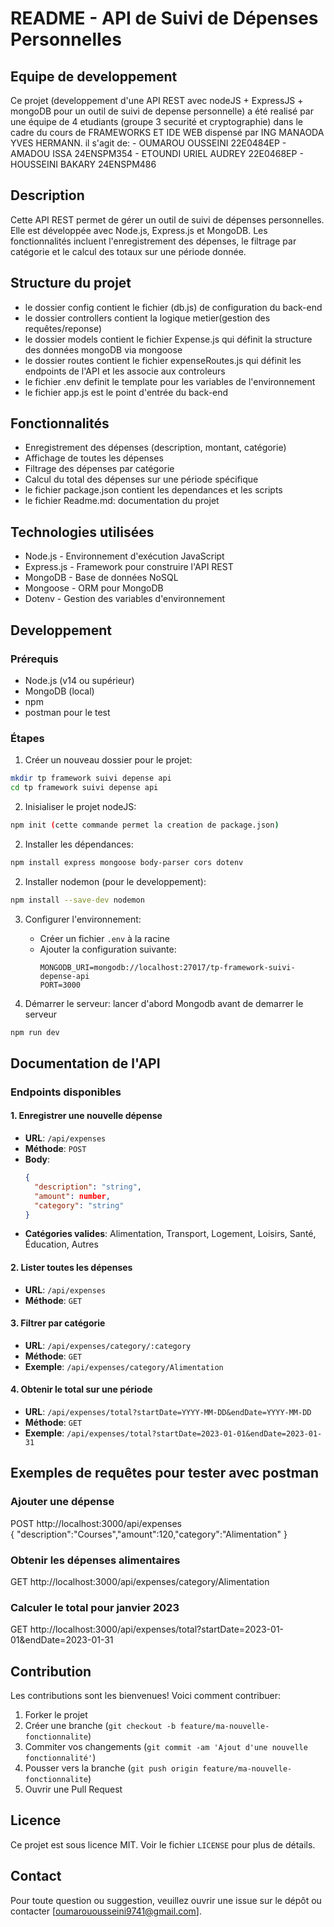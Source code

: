 # README - API de Suivi de Dépenses Personnelles
## Equipe de developpement
Ce projet (developpement d'une API REST avec nodeJS + ExpressJS + mongoDB pour un outil de suivi de depense personnelle) a été realisé par une équipe de 4 etudiants (groupe 3 securité et cryptographie) dans le cadre du cours de FRAMEWORKS ET IDE WEB dispensé par ING MANAODA YVES HERMANN. il s'agit de:
        - OUMAROU OUSSEINI 22E0484EP
        - AMADOU ISSA 24ENSPM354
        - ETOUNDI URIEL AUDREY 22E0468EP
        - HOUSSEINI BAKARY 24ENSPM486
## Description
Cette API REST permet de gérer un outil de suivi de dépenses personnelles. Elle est développée avec Node.js, Express.js et MongoDB. Les fonctionnalités incluent l'enregistrement des dépenses, le filtrage par catégorie et le calcul des totaux sur une période donnée.
## Structure du projet
- le dossier config contient le fichier (db.js) de configuration du back-end
- le dossier controllers contient la logique metier(gestion des requêtes/reponse)
- le dossier models contient le fichier Expense.js qui définit la structure des données mongoDB via mongoose
- le dossier routes contient le fichier expenseRoutes.js qui définit les endpoints de l'API et les associe aux controleurs
- le fichier .env definit le template pour les variables de l'environnement
- le fichier app.js est le point d'entrée du back-end
## Fonctionnalités
- Enregistrement des dépenses (description, montant, catégorie)
- Affichage de toutes les dépenses
- Filtrage des dépenses par catégorie
- Calcul du total des dépenses sur une période spécifique
- le fichier package.json contient les dependances et les scripts
- le fichier Readme.md: documentation du projet

## Technologies utilisées
- Node.js - Environnement d'exécution JavaScript
- Express.js - Framework pour construire l'API REST
- MongoDB - Base de données NoSQL
- Mongoose - ORM pour MongoDB
- Dotenv - Gestion des variables d'environnement

## Developpement 

### Prérequis
- Node.js (v14 ou supérieur)
- MongoDB (local)
- npm
- postman pour le test

### Étapes
1. Créer un nouveau dossier pour le projet:
```bash
mkdir tp framework suivi depense api
cd tp framework suivi depense api
```
2. Inisialiser le projet nodeJS:
```bash
npm init (cette commande permet la creation de package.json)
```
2. Installer les dépendances:
```bash
npm install express mongoose body-parser cors dotenv
```
2. Installer nodemon (pour le developpement):
```bash
npm install --save-dev nodemon
```
3. Configurer l'environnement:
   - Créer un fichier `.env` à la racine
   - Ajouter la configuration suivante:
     ```
     MONGODB_URI=mongodb://localhost:27017/tp-framework-suivi-depense-api
     PORT=3000
     ```

4. Démarrer le serveur: lancer d'abord Mongodb avant de demarrer le serveur
```bash
npm run dev
```

## Documentation de l'API

### Endpoints disponibles

#### 1. Enregistrer une nouvelle dépense
- **URL**: `/api/expenses`
- **Méthode**: `POST`
- **Body**:
  ```json
  {
    "description": "string",
    "amount": number,
    "category": "string"
  }
  ```
- **Catégories valides**: Alimentation, Transport, Logement, Loisirs, Santé, Éducation, Autres

#### 2. Lister toutes les dépenses
- **URL**: `/api/expenses`
- **Méthode**: `GET`

#### 3. Filtrer par catégorie
- **URL**: `/api/expenses/category/:category`
- **Méthode**: `GET`
- **Exemple**: `/api/expenses/category/Alimentation`

#### 4. Obtenir le total sur une période
- **URL**: `/api/expenses/total?startDate=YYYY-MM-DD&endDate=YYYY-MM-DD`
- **Méthode**: `GET`
- **Exemple**: `/api/expenses/total?startDate=2023-01-01&endDate=2023-01-31`

## Exemples de requêtes pour tester avec postman

### Ajouter une dépense
POST http://localhost:3000/api/expenses \
{
  "description":"Courses","amount":120,"category":"Alimentation"
}

### Obtenir les dépenses alimentaires
GET http://localhost:3000/api/expenses/category/Alimentation

### Calculer le total pour janvier 2023
GET http://localhost:3000/api/expenses/total?startDate=2023-01-01&endDate=2023-01-31

##  Contribution
Les contributions sont les bienvenues! Voici comment contribuer:

1. Forker le projet
2. Créer une branche (`git checkout -b feature/ma-nouvelle-fonctionnalite`)
3. Commiter vos changements (`git commit -am 'Ajout d'une nouvelle fonctionnalité'`)
4. Pousser vers la branche (`git push origin feature/ma-nouvelle-fonctionnalite`)
5. Ouvrir une Pull Request

## Licence
Ce projet est sous licence MIT. Voir le fichier `LICENSE` pour plus de détails.

## Contact
Pour toute question ou suggestion, veuillez ouvrir une issue sur le dépôt ou contacter [oumarouousseini9741@gmail.com].
